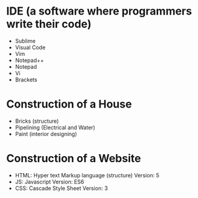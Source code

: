 # IDE (a software where programmers write their code)
- Sublime
- Visual Code
- Vim
- Notepad++
- Notepad
- Vi
- Brackets

# Construction of a House
- Bricks (structure)
- Pipelining (Electrical and Water)
- Paint (interior designing)

# Construction of a Website
- HTML: Hyper text Markup language (structure) Version: 5
- JS: Javascript Version: ES6
- CSS: Cascade Style Sheet Version: 3


